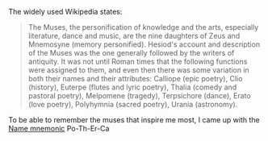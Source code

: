 The widely used Wikipedia states:

> The Muses, the personification of knowledge and the arts, especially literature, dance and music, are the nine daughters of Zeus and Mnemosyne (memory personified). Hesiod's account and description of the Muses was the one generally followed by the writers of antiquity. It was not until Roman times that the following functions were assigned to them, and even then there was some variation in both their names and their attributes: Calliope (epic poetry), Clio (history), Euterpe (flutes and lyric poetry), Thalia (comedy and pastoral poetry), Melpomene (tragedy), Terpsichore (dance), Erato (love poetry), Polyhymnia (sacred poetry), Urania (astronomy).

To be able to remember the muses that inspire me most, I came up with the [Name mnemonic](https://en.wikipedia.org/wiki/Mnemonic#Types) Po-Th-Er-Ca